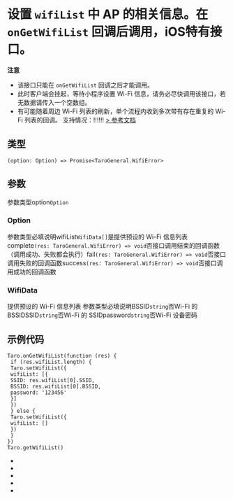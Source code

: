 # 设置 `wifiList` 中 AP 的相关信息。在 `onGetWifiList` 回调后调用，**iOS特有接口**。
**注意**

- 该接口只能在 `onGetWifiList` 回调之后才能调用。
- 此时客户端会挂起，等待小程序设置 Wi-Fi 信息，请务必尽快调用该接口，若无数据请传入一个空数组。
- 有可能随着周边 Wi-Fi 列表的刷新，单个流程内收到多次带有存在重复的 Wi-Fi 列表的回调。
支持情况：!!!!!!
[> 参考文档
](https://developers.weixin.qq.com/miniprogram/dev/api/device/wifi/wx.setWifiList.html)
## 类型[​](setWifiList.html#类型)
```tsx
(option: Option) => Promise<TaroGeneral.WifiError>
```

## 参数[​](setWifiList.html#参数)
参数类型option`Option`
### Option[​](setWifiList.html#option)
参数类型必填说明wifiList`WifiData[]`是提供预设的 Wi-Fi 信息列表complete`(res: TaroGeneral.WifiError) => void`否接口调用结束的回调函数（调用成功、失败都会执行）fail`(res: TaroGeneral.WifiError) => void`否接口调用失败的回调函数success`(res: TaroGeneral.WifiError) => void`否接口调用成功的回调函数
### WifiData[​](setWifiList.html#wifidata)
提供预设的 Wi-Fi 信息列表
参数类型必填说明BSSID`string`否Wi-Fi 的 BSSIDSSID`string`否Wi-Fi 的 SSIDpassword`string`否Wi-Fi 设备密码
## 示例代码[​](setWifiList.html#示例代码)
```tsx
Taro.onGetWifiList(function (res) {
 if (res.wifiList.length) {
 Taro.setWifiList({
 wifiList: [{
 SSID: res.wifiList[0].SSID,
 BSSID: res.wifiList[0].BSSID,
 password: '123456'
 }]
 })
 } else {
 Taro.setWifiList({
 wifiList: []
 })
 }
})
Taro.getWifiList()
```

- 
- 

- 
- 

-
